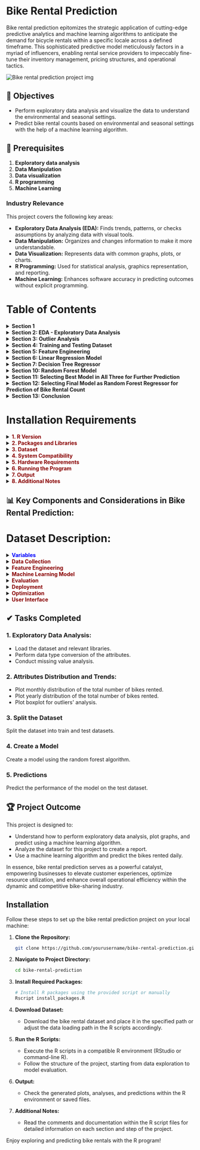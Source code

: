 # Bike Rental Prediction

Bike rental prediction epitomizes the strategic application of cutting-edge predictive analytics and machine learning algorithms to anticipate the demand for bicycle rentals within a specific locale across a defined timeframe. This sophisticated predictive model meticulously factors in a myriad of influencers, enabling rental service providers to impeccably fine-tune their inventory management, pricing structures, and operational tactics.

![Bike rental prediction project img](https://github.com/Anamicca23/Bike-Rental-Prediction/assets/99593529/73391e21-fb83-4ea3-a617-1da408b3646d)

## 🎯 Objectives

- Perform exploratory data analysis and visualize the data to understand the environmental and seasonal settings.
- Predict bike rental counts based on environmental and seasonal settings with the help of a machine learning algorithm.

## 🚀 Prerequisites
1. **Exploratory data analysis**
2. **Data Manipulation**
3. **Data visualization**
4. **R programming**
5. **Machine Learning**

### Industry Relevance
This project covers the following key areas:
- **Exploratory Data Analysis (EDA):** Finds trends, patterns, or checks assumptions by analyzing data with visual tools.
- **Data Manipulation:** Organizes and changes information to make it more understandable.
- **Data Visualization:** Represents data with common graphs, plots, or charts.
- **R Programming:** Used for statistical analysis, graphics representation, and reporting.
- **Machine Learning:** Enhances software accuracy in predicting outcomes without explicit programming.


# Table of Contents

<details>
<summary><strong>Section 1</strong></summary>

- [Loading Relevant Libraries](#1-loading-relevant-libraries)
- [Addition of File to R Program/R Studio](#2-addition-of-file-to-r-programr-studio)
- [Exploration of Dataset](#3-exploration-of-dataset)

</details>

<details>
<summary><strong>Section 2: EDA - Exploratory Data Analysis</strong></summary>

1. [Renaming and Type Conversion of Attributes](#1-renaming-and-type-conversion-of-attributes)
2. [Typecasting Datetime and Numerical Attributes to Category](#2-typecasting-datetime-and-numerical-attributes-to-category)
3. [Missing Value Analysis](#3-missing-value-analysis)
4. [Visualization of Numerical Variables through Pairplot](#4-visualization-of-numerical-variables-through-pairplot)
5. [Exploring Bike Rental Distribution Using Histogram](#5-exploring-bike-rental-distribution-using-histogram)
6. [Histogram of Target Variable - "Bike Rental Count"](#6-histogram-of-target-variable---bike-rental-count)
7. [Log Transformation of Bike Rentals and Visualization Using Histogram and Density Plot](#7-log-transformation-of-bike-rentals-and-visualization-using-histogram-and-density-plot)
8. [Correlogram of All Variables Using ggpairs](#8-correlogram-of-all-variables-using-ggpairs)
9. [Analysis of Dataset Focusing on Bike Rental Count Using 'explore' Package](#9-analysis-of-dataset-focusing-on-bike-rental-count-using-explore-package)
10. [Monthly Distribution of Bike Rental Counts](#10-monthly-distribution-of-bike-rental-counts)
    - [Season-wise Monthly Distribution of Bike Rental Counts](#a-season-wise-monthly-distribution-of-bike-rental-counts)
    - [Weekday-wise Monthly Distribution of Bike Rental Counts](#b-weekday-wise-monthly-distribution-of-bike-rental-counts)
11. [Bike Rentals Counts by Seasonly Distribution](#11-bike-rentals-counts-by-seasonly-distribution)
    - [Boxplot to Visualize Bike Rentals by Season](#a-boxplot-to-visualize-bike-rentals-by-season)
    - [Violin Plot for Yearly Distribution of Counts](#b-violin-plot-for-yearly-distribution-of-counts)
12. [Exploring Bike Rentals During Holidays](#12-exploring-bike-rentals-during-holidays)
    - [Boxplot for Rentals by Holiday Status](#a-boxplot-for-rentals-by-holiday-status)
    - [Histogram for Distribution of Rentals on Non-Holidays and On Holidays](#b-histogram-for-distribution-of-rentals-on-non-holidays-and-on-holidays)
    - [Column Plot for Holiday-wise Distribution of Counts](#c-column-plot-for-holiday-wise-distribution-of-counts)
13. [Exploration of Working Day-wise Distribution of Counts](#13-exploration-of-working-day-wise-distribution-of-counts)
    - [Column Plot for Working Day-wise Distribution of Counts](#a-column-plot-for-working-day-wise-distribution-of-counts)
14. [Impact of Weather Conditions on Bike Rentals](#14-impact-of-weather-conditions-on-bike-rentals)
    - [Column Plot for Weather Condition-wise Distribution of Counts](#a-column-plot-for-weather-condition-wise-distribution-of-counts)
15. [Temperature Analysis](#15-temperature-analysis)
    - [Combined Temperature Analysis for Temperature and Apparent Temperature](#a-combined-temperature-analysis-for-temperature-and-apparent-temperature)
    - [Scatter Plot for Bike Rentals Against Temperature and Apparent Temperature in Celsius](#b-scatter-plot-for-bike-rentals-against-temperature-and-apparent-temperature-in-celsius)

</details>

<details>
<summary><strong>Section 3: Outlier Analysis</strong></summary>

1. [Boxplot for Bike Rental Count with Outliers](#1-boxplot-for-bike-rental-count-with-outliers)
2. [Boxplots for Outliers in Temperature, Feel-like Temperature, Humidity, and Windspeed](#2-boxplots-for-outliers-in-temperature-feel-like-temperature-humidity-and-windspeed)
3. [Outlier Replacement and Imputation](#3-outlier-replacement-and-imputation)
    - [Replacing and Imputing Outliers in Humidity and Windspeed](#a-replacing-and-imputing-outliers-in-humidity-and-windspeed)
    - [Impute Missing Values Using Mean Imputation Method](#b-impute-missing-values-using-mean-imputation-method)
4. [Combining the Imputed Dataset and Original Dataset](#4-combining-the-imputed-dataset-and-original-dataset)
5. [Exploring Numerical Column for Combined Dataset](#5-exploring-numerical-column-for-combined-dataset)
6. [Correlation Analysis of Combined Dataset](#6-correlation-analysis-of-combined-dataset)

</details>

<details>
<summary><strong>Section 4: Training and Testing Dataset</strong></summary>

1. [Splitting Dataset for Training and Testing](#1-splitting-dataset-for-training-and-testing)
2. [Creating Subsets for Training and Testing Respectively](#2-creating-subsets-for-training-and-testing-respectively)

</details>

<details>
<summary><strong>Section 5: Feature Engineering</strong></summary>

1. [Encoding Categorical Features for Training Dataset](#1-encoding-categorical-features-for-training-dataset)
2. [Encoding Categorical Features (Test Dataset)](#2-encoding-categorical-features-test-dataset)

</details>

<details>
<summary><strong>Section 6: Linear Regression Model</strong></summary>

1. [Modelling the Training Dataset for LRM](#1-modelling-the-training-dataset-for-lrm)
2. [Cross Validation Prediction for LRM](#2-cross-validation-prediction-for-lrm)
3. [Cross Validation Prediction Plot for LRM](#3-cross-validation-prediction-plot-for-lrm)
4. [Model Performance on Test Dataset for LRM](#4-model-performance-on-test-dataset-for-lrm)
5. [Prediction Analysis of Models on Test Dataset for LRM](#5-prediction-analysis-of-models-on-test-dataset-for-lrm)
6. [Model Evaluation Metrics for LRM](#6-model-evaluation-metrics-for-lrm)
7. [Residual Analysis for LRM](#7-residual-analysis-for-lrm)

</details>

<details>
<summary><strong>Section 7: Decision Tree Regressor</strong></summary>

1. [Modelling the Training Dataset for DTR](#1-modelling-the-training-dataset-for-dtr)
2. [Cross Validation Prediction for DTR](#2-cross-validation-prediction-for-dtr)
3. [Cross Validation Prediction Plot for DTR](#3-cross-validation-prediction-plot-for-dtr)
4. [Model Performance on Test Dataset for DTR](#4-model-performance-on-test-dataset-for-dtr)
5. [Prediction Analysis of Models on Test Dataset for DTR](#5-prediction-analysis-of-models-on-test-dataset-for-dtr)
6. [Model Evaluation Metrics for DTR](#6-model-evaluation-metrics-for-dtr)
7. [Residual Analysis and Plot for DTR](#7-residual-analysis-and-plot-for-dtr)

</details>

<details>
<summary><strong>Section 10: Random Forest Model</strong></summary>

1. [Modelling the Training Dataset for RFM](#1-modelling-the-training-dataset-for-rfm)
2. [Cross Validation Prediction for RFM](#2-cross-validation-prediction-for-rfm)
3. [Cross Validation Prediction Plot for RFM](#3-cross-validation-prediction-plot-for-rfm)
4. [Model Performance on Test Dataset for RFM](#4-model-performance-on-test-dataset-for-rfm)
5. [Prediction Analysis of Models on Test Dataset for RFM](#5-prediction-analysis-of-models-on-test-dataset-for-rfm)
6. [Model Evaluation Metrics for RFM](#6-model-evaluation-metrics-for-rfm)
7. [Residual Analysis and Plot for RFM](#7-residual-analysis-and-plot-for-rfm)

</details>

<details>
<summary><strong>Section 11: Selecting Best Model in All Three for Further Prediction</strong></summary>

1. [Calculate RMSE and MAE for Each Model](#1-calculate-rmse-and-mae-for-each-model)
2. [Analyzing Accuracy for Each Model](#2-analyzing-accuracy-for-each-model)
3. [Selecting Best Model](#3-selecting-best-model)

</details>

<details>
<summary><strong>Section 12: Selecting Final Model as Random Forest Regressor for Prediction of Bike Rental Count</strong></summary>

1. [Combine Observed and Predicted Values](#1-combine-observed-and-predicted-values)
2. [Write Predictions to a CSV File](#2-write-predictions-to-a-csv-file)
3. [Display the Predictions](#3-display-the-predictions)

</details>

<details>
<summary><strong>Section 13: Conclusion</strong></summary>
</details>


# Installation Requirements

<details>
<summary><span style="color: #880000;"><strong>1. R Version</strong></span></summary>

- R version 4.3.1 or higher is recommended.
- R version used to build project - (4.3.2).

</details>

<details>
<summary><span style="color: #880000;"><strong>2. Packages and Libraries</strong></span></summary>

- Ensure that the following R packages are installed:
  - readxl
  - ggplot2
  - tidyverse
  - dplyr
  - car
  - explore
  - lubridate
  - DataExplorer
  - GGally
  - viridis
  - ggridges
  - Metrics
  - MASS
  - caret
  - InformationValue
  - randomForest
  - corrplot
  - corrgram
  - DMwR2
  - purrr
  - rpart
  - rpart.plot
  - ranger

</details>

<details>
<summary><span style="color: #880000;"><strong>3. Dataset</strong></span></summary>

- The dataset used for bike rental prediction should be available in the specified path.

</details>

<details>
<summary><span style="color: #880000;"><strong>4. System Compatibility</strong></span></summary>

- The R program is designed to run on Windows, macOS, or Linux systems.

</details>

<details>
<summary><span style="color: #880000;"><strong>5. Hardware Requirements</strong></span></summary>

- The program should be run on a system with sufficient memory and processing power for model training and evaluation.

</details>

<details>
<summary><span style="color: #880000;"><strong>6. Running the Program</strong></span></summary>

- Execute the R scripts in a compatible R environment (RStudio or command-line R) by following the provided structure in the project.

</details>

<details>
<summary><span style="color: #880000;"><strong>7. Output</strong></span></summary>

- The program generates various plots, analyses, and predictions, which are displayed in the R environment or saved in relevant files.

</details>

<details>
<summary><span style="color: #880000;"><strong>8. Additional Notes</strong></span></summary>

- Refer to the comments and documentation within the R script files for detailed information on each section and step of the project.

</details>



## 📊 Key Components and Considerations in Bike Rental Prediction:

# Dataset Description:

<details>
<summary><span style="color: blue;"><strong>Variables</strong></span></summary>

| Variable    | Description                                               |
|-------------|-----------------------------------------------------------|
| instant     | Record index                                              |
| dteday      | Date                                                      |
| season      | Season (1: springer, 2: summer, 3: fall, 4: winter)       |
| yr          | Year (0: 2011, 1: 2012)                                   |
| mnth        | Month (1 to 12)                                           |
| holiday     | Weather day is a holiday or not                           |
| weekday     | Day of the week                                           |
| workingday  | Working day (1: neither weekend nor holiday, 0: other days) |
| weathersit  | 1: Clear, few clouds, partly cloudy                       |
|             | 2: Mist + cloudy, mist + broken clouds, mist + few clouds, mist |
|             | 3: Light snow, light rain + thunderstorm + scattered clouds, light rain + scattered clouds |
|             | 4: Heavy rain + ice pallets                                |
| temp        | Normalized temperature in Celsius; The values are divided into 41(max) |
| atemp       | Normalized feeling temperature in Celsius; The values are divided into 50(max) |
| hum         | Normalized humidity; The values are divided into 100(max) |
| windspeed   | Normalized wind speed; The values are divided into 67(max) |
| casual      | Count of casual users                                     |
| registerd   | Count of registered users                                 |
| cnt         | Count of total rental bikes, including both casual and registered |

</details>

<details>
<summary><span style="color: #880000;"><strong>Data Collection</strong></span></summary>

| Data Type                 | Description                                           |
|---------------------------|-------------------------------------------------------|
| Historical Rental Data    | Comprehensive dataset of past bike rental transactions, including timestamps, rental durations, and user-specific details. |
| Weather Data              | Incorporates weather conditions such as temperature, precipitation, and wind speed, influencing bike rental demand. |
| Time and Day Patterns     | Uncovering insights related to the time of day, day of the week, and seasonal fluctuations pivotal in predicting demand. |

</details>

<details>
<summary><span style="color: #880000;"><strong>Feature Engineering</strong></span></summary>

| Feature Type              | Description                                           |
|---------------------------|-------------------------------------------------------|
| Time-Related Features     | Extraction of pertinent time-related features like the hour of the day and day of the week. |
| Holidays and Events       | Ingeniously combining and preprocessing data to craft meaningful variables enhancing predictive prowess. |
| Encoding Categorical Features | Encoding Categorical Features for Train Dataset and Test Dataset  | 

</details>

<details>
<summary><span style="color: #880000;"><strong>Machine Learning Model</strong></span></summary>

| Algorithm Selection       | Description                                           |
|---------------------------|-------------------------------------------------------|
| Linear Regression Model   | Choose this ML algorithm based on the complexity and nature of the data. |
| Decision Tree Model       | Methodically train the model with historical data to discern intricate patterns and relationships. |
| Random Forest Model       | Utilize an ensemble of decision trees for improved accuracy and robustness. |

</details>

<details>
<summary><span style="color: #880000;"><strong>Evaluation</strong></span></summary>

| Metrics                   | Description                                           |
|---------------------------|-------------------------------------------------------|
| Mean Absolute Error (MAE) | A robust measure of the average magnitude of errors between predicted and observed values, providing insight into prediction accuracy. |
| Root Mean Squared Error (RMSE) | A comprehensive evaluation metric that measures the average magnitude of the model's errors, giving higher weight to large errors. It provides a good understanding of the overall model performance. |
| R-squared                 | A statistical measure that indicates the proportion of the variance in the dependent variable (bike rental count) that is predictable from the independent variables (features). It ranges from 0 to 1, with 1 indicating perfect prediction. |

</details>

<details>
<summary><span style="color: #880000;"><strong>Deployment</strong></span></summary>

| Integration               | Description                                           |
|---------------------------|-------------------------------------------------------|
| Real-time Predictions     | Seamless integration into the bike rental platform to furnish real-time predictions. |
| Continuous Monitoring     | Recognizing the need for continuous monitoring and updates to ensure adaptability. |

</details>

<details>
<summary><span style="color: #880000;"><strong>Optimization</strong></span></summary>

| Utilization Strategies    | Description                                           |
|---------------------------|-------------------------------------------------------|
| Inventory Management      | Leveraging predictions to optimize bike inventory.    |
| Pricing Strategies        | Fine-tuning pricing strategies based on predictions.   |
| Promotional Campaigns     | Orchestrating campaigns based on anticipated demand.   |

</details>

<details>
<summary><span style="color: #880000;"><strong>User Interface</strong></span></summary>

| Interface Design          | Description                                           |
|---------------------------|-------------------------------------------------------|
| User-Friendly Experience  | Crafting an intuitive interface to present predictions and insights to rental service providers. |

</details>


## ✔ Tasks Completed

### 1. Exploratory Data Analysis:

- Load the dataset and relevant libraries.
- Perform data type conversion of the attributes.
- Conduct missing value analysis.

### 2. Attributes Distribution and Trends:

- Plot monthly distribution of the total number of bikes rented.
- Plot yearly distribution of the total number of bikes rented.
- Plot boxplot for outliers' analysis.

### 3. Split the Dataset

Split the dataset into train and test datasets.

### 4. Create a Model

Create a model using the random forest algorithm.

### 5. Predictions

Predict the performance of the model on the test dataset.

## 🏆 Project Outcome

This project is designed to:
- Understand how to perform exploratory data analysis, plot graphs, and predict using a machine learning algorithm.
- Analyze the dataset for this project to create a report.
- Use a machine learning algorithm and predict the bikes rented daily.

In essence, bike rental prediction serves as a powerful catalyst, empowering businesses to elevate customer experiences, optimize resource utilization, and enhance overall operational efficiency within the dynamic and competitive bike-sharing industry.


## Installation

Follow these steps to set up the bike rental prediction project on your local machine:

1. **Clone the Repository:**
   ```bash
   git clone https://github.com/yourusername/bike-rental-prediction.git
   ```

2. **Navigate to Project Directory:**
   ```bash
   cd bike-rental-prediction
   ```

3. **Install Required Packages:**
   ```bash
   # Install R packages using the provided script or manually
   Rscript install_packages.R
   ```

4. **Download Dataset:**
   - Download the bike rental dataset and place it in the specified path or adjust the data loading path in the R scripts accordingly.

5. **Run the R Scripts:**
   - Execute the R scripts in a compatible R environment (RStudio or command-line R).
   - Follow the structure of the project, starting from data exploration to model evaluation.

6. **Output:**
   - Check the generated plots, analyses, and predictions within the R environment or saved files.

7. **Additional Notes:**
   - Read the comments and documentation within the R script files for detailed information on each section and step of the project.

Enjoy exploring and predicting bike rentals with the R program!



